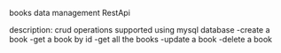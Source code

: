 books data management RestApi

description: crud operations supported using mysql database
    -create a book
    -get a book by id
    -get all the books
    -update a book
    -delete a book
